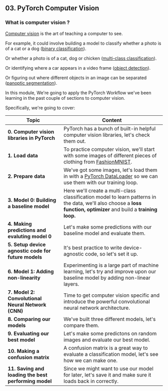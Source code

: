 ## 03. PyTorch  Computer Vision

### What is computer vision ?

[Computer vision](https://en.wikipedia.org/wiki/Computer_vision) is the art of teaching a computer to see.

For example, it could involve building a model to classify whether a photo is of a cat or a dog ([binary classification](https://developers.google.com/machine-learning/glossary#binary-classification)).

Or whether a photo is of a cat, dog or chicken ([multi-class classification](https://developers.google.com/machine-learning/glossary#multi-class-classification)).

Or identifying where a car appears in a video frame ([object detection](https://en.wikipedia.org/wiki/Object_detection)).

Or figuring out where different objects in an image can be separated ([panoptic segmentation](https://arxiv.org/abs/1801.00868)).

In this module, We're going to apply the PyTorch Workflow we've been learning in the past couple of sections to computer vision.

Specifically, we're going to cover:

| **Topic** | **Content** |
| --------- | ----------- |
| **0. Computer vision libraries in PyTorch** | PyTorch has a bunch of built-in helpful computer vision libraries, let's check them out. |
| **1. Load data** | To practice computer vision, we'll start with some images of different pieces of clothing from [FashionMNIST](https://github.com/zalandoresearch/fashion-mnist). |
| **2. Prepare data** | We've got some images, let's load them in with a [PyTorch DataLoader](https://pytorch.org/docs/stable/data.html) so we can use them with our training loop. |
| **3. Model 0: Building a baseline model** | Here we'll create a multi-class classification model to learn patterns in the data, we'll also choose a **loss function, optimizer** and build a **training loop.** |
| **4. Making predictions and evaluting model 0** | Let's make some predictions with our baseline model and evaluate them. |
| **5. Setup device agnostic code for future models** | It's best practice to write device-agnostic code, so let's set it up. |
| **6. Model 1: Adding non-linearity** | Experimenting is a large part of machine learning, let's try and improve upon our baseline model by adding non-linear layers. |
| **7. Model 2: Convolutional Neural Network (CNN)** | Time to get computer vision specific and introduce the powerful convolutional neural network architecture. |
| **8. Comparing our models** | We've built three different models, let's compare them. |
| **9. Evaluating our best model** | Let's make some predictons on random images and evaluate our best model. |
| **10. Making a confusion matrix** | A confusion matrix is a great way to evaluate a classification model, let's see how we can make one. |
| **11. Saving and loading the best performing model** | Since we might want to use our model for later, let's save it and make sure it loads back in correctly. |